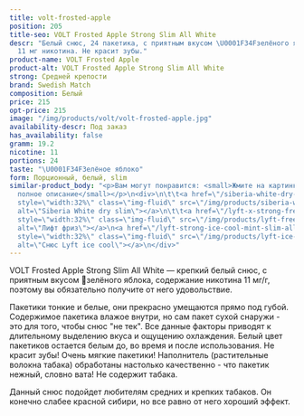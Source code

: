 ```yaml
---
title: volt-frosted-apple
position: 205
title-seo: VOLT Frosted Apple Strong Slim All White
descr: "Белый снюс, 24 пакетика, с приятным вкусом \U0001F34Fзелёного яблока. Крепость
  11 мг никотина. Не красит зубы."
product-name: VOLT Frosted Apple
product-alt: VOLT Frosted Apple Strong Slim All White
strong: Средней крепости
brand: Swedish Match
composition: Белый
price: 215
opt-price: 215
image: "/img/products/volt/volt-frosted-apple.jpg"
availability-descr: Под заказ
has_availability: false
gramm: 19.2
nicotine: 11
portions: 24
taste: "\U0001F34FЗелёное яблоко"
form: Порционный, белый, slim
similar-product_body: "<p>Вам могут понравится: <small>Жмите на картинки и читайте
  полное описание</small></p>\n<div>\n\t\t<a href=\"/siberia-white-dry-slim\"><img
  style=\"width:32%\" class=\"img-fluid\" src=\"/img/products/siberia-white-dry-slim/siberia-open-and-cryo.jpg\"
  alt=\"Siberia White dry slim\"></a>\n\t\t<a href=\"/lyft-x-strong-freeze-slim-white\"><img
  style=\"width:32%\" class=\"img-fluid\" src=\"/img/products/lyft-freeze/lyft-freeze-open.jpg\"
  alt=\"Лифт фриз\"></a>\n<a href=\"/lyft-strong-ice-cool-mint-slim-all-white\"><img
  style=\"width:32%\" class=\"img-fluid\" src=\"/img/products/lyft-ice-cool-mint/snus-lyft-ice-cool-mint.jpg\"
  alt=\"Снюс Lyft ice cool\"></a>\n</div>"
---
```


VOLT Frosted Apple Strong Slim All White — крепкий белый снюс, с приятным вкусом 🍏зелёного яблока,
содержание никотина 11 мг/г, поэтому вы обязательно получите от него удовольствие.

Пакетики тонкие и белые, они прекрасно умещаются прямо под губой. Содержимое пакетика влажое внутри, но сам пакет сухой снаружи - это для того, чтобы снюс "не тек". Все данные факторы приводят к длительному выделению вкуса и ощущению охлаждения. Белый цвет пакетиков остается белым до, во время и после использования. Не красит зубы! Очень мягкие пакетики! Наполнитель (растительные волокна табака) обработаны настолько качественно - что пакетик нежный, словно вата! Не содержит табака.

Данный снюс подойдет любителям средних и крепких табаков. Он конечно слабее красной сибири, но все равно от него хороший эффект.